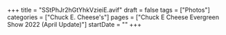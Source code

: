 +++
title = "SStPhJr2hGtYhkVzieiE.avif"
draft = false
tags = ["Photos"]
categories = ["Chuck E. Cheese's"]
pages = ["Chuck E Cheese Evergreen Show 2022 (April Update)"]
startDate = ""
+++
